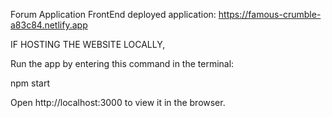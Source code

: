 Forum Application FrontEnd deployed application: https://famous-crumble-a83c84.netlify.app


IF HOSTING THE WEBSITE LOCALLY,

Run the app by entering this command in the terminal:

npm start

Open http://localhost:3000 to view it in the browser.
